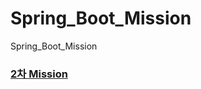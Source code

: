 # Spring_Boot_Mission
Spring_Boot_Mission

### [2차 Mission](https://github.com/myekawoddl1/Spring_Boot_Mission/tree/main/Mission2)

